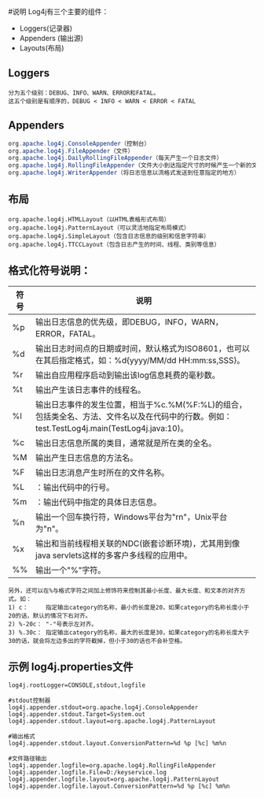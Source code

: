 #说明
Log4j有三个主要的组件：
 * Loggers(记录器)
 * Appenders (输出源)
 * Layouts(布局)
 
## Loggers
```
分为五个级别：DEBUG、INFO、WARN、ERROR和FATAL。
这五个级别是有顺序的，DEBUG < INFO < WARN < ERROR < FATAL
```
## Appenders
 ```java
org.apache.log4j.ConsoleAppender（控制台）
org.apache.log4j.FileAppender（文件）
org.apache.log4j.DailyRollingFileAppender（每天产生一个日志文件）
org.apache.log4j.RollingFileAppender（文件大小到达指定尺寸的时候产生一个新的文件）
org.apache.log4j.WriterAppender（将日志信息以流格式发送到任意指定的地方）
```

## 布局
```
org.apache.log4j.HTMLLayout（以HTML表格形式布局）
org.apache.log4j.PatternLayout（可以灵活地指定布局模式）
org.apache.log4j.SimpleLayout（包含日志信息的级别和信息字符串）
org.apache.log4j.TTCCLayout（包含日志产生的时间、线程、类别等信息）
```


## 格式化符号说明：

|符号  |  说明 |
|---|----|
|%p|输出日志信息的优先级，即DEBUG，INFO，WARN，ERROR，FATAL。|
|%d|输出日志时间点的日期或时间，默认格式为ISO8601，也可以在其后指定格式，如：%d{yyyy/MM/dd HH:mm:ss,SSS}。|
|%r|输出自应用程序启动到输出该log信息耗费的毫秒数。|
|%t|输出产生该日志事件的线程名。|
|%l|输出日志事件的发生位置，相当于%c.%M(%F:%L)的组合，包括类全名、方法、文件名以及在代码中的行数。例如：test.TestLog4j.main(TestLog4j.java:10)。|
|%c|输出日志信息所属的类目，通常就是所在类的全名。|
|%M|输出产生日志信息的方法名。|
|%F|输出日志消息产生时所在的文件名称。|
|%L|：输出代码中的行号。|
|%m|：输出代码中指定的具体日志信息。|
|%n|输出一个回车换行符，Windows平台为"rn"，Unix平台为"n"。|
|%x|输出和当前线程相关联的NDC(嵌套诊断环境)，尤其用到像java servlets这样的多客户多线程的应用中。|
|%%|输出一个"%"字符。|

```
另外，还可以在%与格式字符之间加上修饰符来控制其最小长度、最大长度、和文本的对齐方式。如：
1) c：     指定输出category的名称，最小的长度是20，如果category的名称长度小于20的话，默认的情况下右对齐。
2) %-20c： "-"号表示左对齐。
3) %.30c： 指定输出category的名称，最大的长度是30，如果category的名称长度大于30的话，就会将左边多出的字符截掉，但小于30的话也不会补空格。
```

## 示例 log4j.properties文件
```
log4j.rootLogger=CONSOLE,stdout,logfile

#stdout控制器
log4j.appender.stdout=org.apache.log4j.ConsoleAppender
log4j.appender.stdout.Target=System.out
log4j.appender.stdout.layout=org.apache.log4j.PatternLayout

#输出格式
log4j.appender.stdout.layout.ConversionPattern=%d %p [%c] %m%n

#文件路径输出
log4j.appender.logfile=org.apache.log4j.RollingFileAppender
log4j.appender.logfile.File=D:/keyservice.log
log4j.appender.logfile.layout=org.apache.log4j.PatternLayout
log4j.appender.logfile.layout.ConversionPattern=%d %p [%c] %m%n
```
